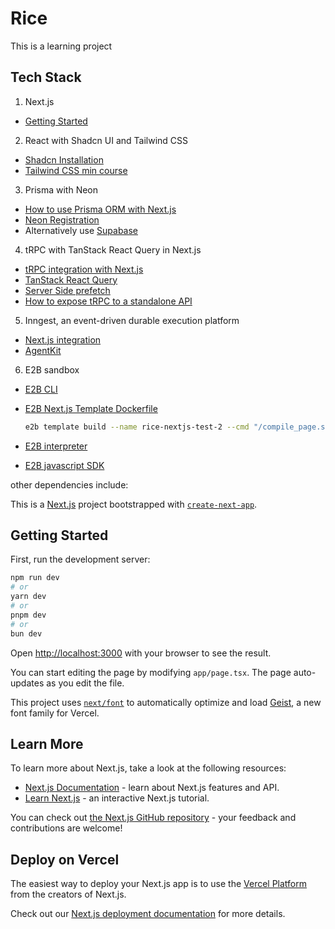 # Rice

This is a learning project

## Tech Stack

1. Next.js

- [Getting Started](https://nextjs.org/docs/app/getting-started/installation)

2. React with Shadcn UI and Tailwind CSS

- [Shadcn Installation](https://ui.shadcn.com/docs/installation/next)
- [Tailwind CSS min course](https://tailwindcss.com/build-uis-that-dont-suck)

3. Prisma with Neon

- [How to use Prisma ORM with Next.js](https://www.prisma.io/docs/guides/nextjs?utm_source=youtube&utm_medium=video&ref=codewithantonio&utm_campaign=course_vibe)
- [Neon Registration](https://neon.com/docs/introduction)
- Alternatively use [Supabase](https://supabase.com/)

4. tRPC with TanStack React Query in Next.js

- [tRPC integration with Next.js](https://trpc.io/docs/client/nextjs)
- [TanStack React Query](https://tanstack.com/query/v5/docs/overview)
- [Server Side prefetch](https://trpc.io/docs/client/tanstack-react-query/server-components#using-your-api)
- [How to expose tRPC to a standalone API](https://github.com/mcampa/trpc-to-openapi)

5. Inngest, an event-driven durable execution platform

- [Next.js integration](https://www.inngest.com/docs/getting-started/nextjs-quick-start?ref=docs-home)
- [AgentKit](https://agentkit.inngest.com/overview)

6. E2B sandbox

- [E2B CLI](https://e2b.dev/docs/cli)
- [E2B Next.js Template Dockerfile](https://github.com/AntonioErdeljac/vibe-assets/tree/main)

  ```bash
  e2b template build --name rice-nextjs-test-2 --cmd "/compile_page.sh"
  ```

- [E2B interpreter](https://e2b.dev/docs)
- [E2B javascript SDK](https://e2b.dev/docs/sdk-reference/js-sdk/v1.7.1/sandbox#sandbox)

other dependencies include:

This is a [Next.js](https://nextjs.org) project bootstrapped with [`create-next-app`](https://nextjs.org/docs/app/api-reference/cli/create-next-app).

## Getting Started

First, run the development server:

```bash
npm run dev
# or
yarn dev
# or
pnpm dev
# or
bun dev
```

Open [http://localhost:3000](http://localhost:3000) with your browser to see the result.

You can start editing the page by modifying `app/page.tsx`. The page auto-updates as you edit the file.

This project uses [`next/font`](https://nextjs.org/docs/app/building-your-application/optimizing/fonts) to automatically optimize and load [Geist](https://vercel.com/font), a new font family for Vercel.

## Learn More

To learn more about Next.js, take a look at the following resources:

- [Next.js Documentation](https://nextjs.org/docs) - learn about Next.js features and API.
- [Learn Next.js](https://nextjs.org/learn) - an interactive Next.js tutorial.

You can check out [the Next.js GitHub repository](https://github.com/vercel/next.js) - your feedback and contributions are welcome!

## Deploy on Vercel

The easiest way to deploy your Next.js app is to use the [Vercel Platform](https://vercel.com/new?utm_medium=default-template&filter=next.js&utm_source=create-next-app&utm_campaign=create-next-app-readme) from the creators of Next.js.

Check out our [Next.js deployment documentation](https://nextjs.org/docs/app/building-your-application/deploying) for more details.
